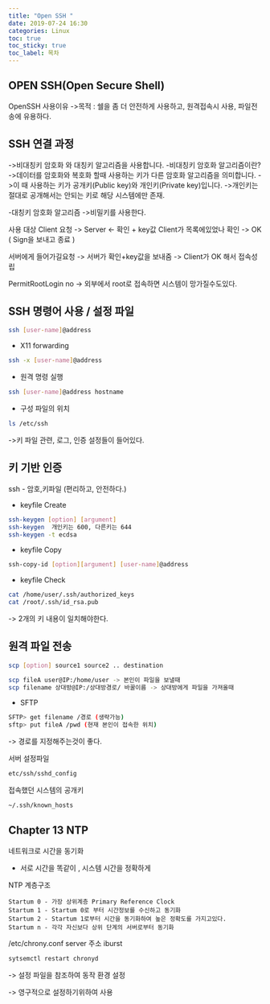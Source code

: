 ```yaml
---
title: "Open SSH "
date: 2019-07-24 16:30
categories: Linux
toc: true
toc_sticky: true
toc_label: 목차 
---
```


## OPEN SSH(Open Secure Shell)

OpenSSH 사용이유 
->목적 : 쉘을 좀 더 안전하게 사용하고, 원격접속시 사용, 파일전송에 유용하다.

## SSH 연결 과정
->비대칭키 암호화 와 대칭키 알고리즘을 사용합니다.
-비대칭키 암호화 알고리즘이란?
->데이터를 암호화와 복호화 할때 사용하는 키가 다른 암호화 알고리즘을 의미합니다.
->이 때 사용하는 키가 공개키(Public key)와 개인키(Private key)입니다.
->개인키는 절대로 공개해서는 안되는 키로 해당 시스템에만 존재.


-대칭키 암호화 알고리즘
->비밀키를 사용한다. 

사용                                              대상
Client                 요청 ->                    Server
                   <- 확인 + key값                Client가 목록에있었나 확인
                    -> OK ( Sign을 보내고 종료 )
  
 서버에게 들어가길요청 -> 서버가 확인+key값을 보내줌 -> Client가 OK 해서 접속성립
 
 PermitRootLogin no -> 외부에서 root로 접속하면 시스템이 망가질수도있다.

 

## SSH 명령어 사용 / 설정 파일

```bash
ssh [user-name]@address 
```
- X11 forwarding
```bash
ssh -x [user-name]@address
```
- 원격 명령 실행
```bash
ssh [user-name]@address hostname
```
- 구성 파일의 위치
```bash
ls /etc/ssh
```
->키 파일 관련, 로그, 인증  설정들이 들어있다.


## 키 기반 인증

ssh - 암호,키파일 (편리하고, 안전하다.)

- keyfile Create
```bash
ssh-keygen [option] [argument]
ssh-keygen  개인키는 600, 다른키는 644
ssh-keygen -t ecdsa
```
- keyfile Copy
```bash
ssh-copy-id [option][argument] [user-name]@address
```
- keyfile Check
```bash
cat /home/user/.ssh/authorized_keys 
cat /root/.ssh/id_rsa.pub 
```
-> 2개의 키 내용이 일치해야한다.

## 원격 파일 전송
```bash
scp [option] source1 source2 .. destination

scp fileA user@IP:/home/user -> 본인이 파일을 보낼때
scp filename 상대방@IP:/상대방경로/ 바꿀이름 -> 상대방에게 파일을 가져올때 
```

-  SFTP
```bash
SFTP> get filename /경로 (생략가능)
sftp> put fileA /pwd (현재 본인이 접속한 위치)
```
-> 경로를 지정해주는것이 좋다.

서버 설정파일 
```bash
etc/ssh/sshd_config
```

접속했던 시스템의 공개키 
```bash
~/.ssh/known_hosts
```


## Chapter 13 NTP

네트워크로 시간을 동기화
- 서로 시간을 똑같이 , 시스템 시간을 정확하게

NTP 계층구조
```shell
Startum 0 - 가장 상위계층 Primary Reference Clock 
Startum 1 - Startum 0로 부터 시간정보를 수신하고 동기화
Startum 2 - Startum 1로부터 시간을 동기화하여 높은 정확도를 가지고있다.
Startum n - 각각 자신보다 상위 단계의 서버로부터 동기화 
```

/etc/chrony.conf 
server 주소 iburst 
```bash
sytsemctl restart chronyd
```
-> 설정 파일을 참조하여 동작 환경 설정

-> 영구적으로 설정하기위하여 사용 


